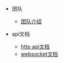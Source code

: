 * 团队
    * [团队介绍](team/introduction.md)

* api文档
    * [http api文档](api/http.md)
    * [websocket文档](api/ws.md)
